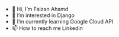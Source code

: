 - 👋 Hi, I’m Faizan Ahamd
- 👀 I’m interested in Django
- 🌱 I’m currently learning Google Cloud API
- 📫 How to reach me Linkedin

